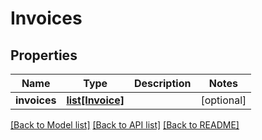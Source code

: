 # Invoices

## Properties
Name | Type | Description | Notes
------------ | ------------- | ------------- | -------------
**invoices** | [**list[Invoice]**](Invoice.md) |  | [optional] 

[[Back to Model list]](../README.md#documentation-for-models) [[Back to API list]](../README.md#documentation-for-api-endpoints) [[Back to README]](../README.md)


